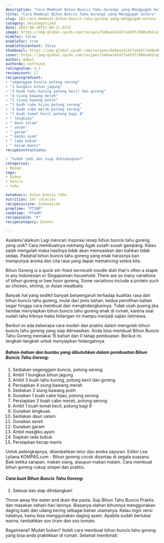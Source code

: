 ```yaml
---
description: "Cara Membuat Bihun Buncis Tahu Goreng{ yang Menggugah Selera"
title: "Cara Membuat Bihun Buncis Tahu Goreng{ yang Menggugah Selera"
slug: 162-cara-membuat-bihun-buncis-tahu-goreng-yang-menggugah-selera
category: Uncategorized
date: 2023-06-18T17:00:11.027Z
image: https://img-global.cpcdn.com/recipes/5e0aa141417a419f/680x482cq70/bihun-buncis-tahu-goreng-foto-resep-utama.jpg
hideToc: false
enableToc: true
enableTocContent: false
thumbnail: https://img-global.cpcdn.com/recipes/5e0aa141417a419f/680x482cq70/bihun-buncis-tahu-goreng-foto-resep-utama.jpg
cover: https://img-global.cpcdn.com/recipes/5e0aa141417a419f/680x482cq70/bihun-buncis-tahu-goreng-foto-resep-utama.jpg
author: Admin
authorAv: notfound
ratingvalue: 4.1
reviewcount: 17
recipeingredient:
- "segenggam buncis potong serong"
- "1 bungkus bihun jagung"
- "3 buah tahu kuning potong kecil dan goreng"
- "4 siung bawang merah"
- "2 siung bawang putih"
- "1 buah cabe hijau potong serong"
- "3 buah cabe merah potong serong"
- "1 buah tomat kecil potong bagi 8"
- " lengkuas"
- " daun salam"
- " sereh"
- " garam"
- " masko ayam"
- " lada bubuk"
- " kecap manis"
recipeinstructions:

- "Sudah jadi dan siap dihidangkan!"
categories:
- Resep
tags:
- bihun
- buncis
- tahu

katakunci: bihun buncis tahu 
nutrition: 247 calories
recipecuisine: Indonesian
preptime: "PT30M"
cooktime: "PT44M"
recipeyield: "4"
recipecategory: Dinner

---
```



Asalamu'alaikum Lagi mencari inspirasi resep bihun buncis tahu goreng yang unik? Cara membuatnya memang Agak susah-susah gampang. Kalau salah mengolah maka hasilnya tidak akan memuaskan dan bahkan tidak sedap. Padahal bihun buncis tahu goreng yang enak harusnya kan mempunyai aroma dan cita rasa yang dapat memancing selera kita.


Bihun Goreng is a quick stir-fried vermicelli noodle dish that&#39;s often a staple in any Indonesian or Singaporean household. There are so many variations of bihun goreng or bee hoon goreng. Some variations include a protein such as chicken, shrimp, or Asian meatballs.

Banyak hal yang sedikit banyak berpengaruh terhadap kualitas rasa dari bihun buncis tahu goreng, mulai dari jenis bahan, kedua pemilihan bahan segar hingga cara membuat dan menghidangkannya. Tidak usah pusing jika hendak menyiapkan bihun buncis tahu goreng enak di rumah, karena asal sudah tahu triknya maka hidangan ini mampu menjadi sajian istimewa.


Berikut ini ada beberapa cara mudah dan praktis dalam mengolah bihun buncis tahu goreng yang siap dikreasikan. Anda bisa membuat Bihun Buncis Tahu Goreng memakai 15 bahan dan 0 tahap pembuatan. Berikut ini langkah-langkah untuk menyiapkan hidangannya.

<!--inarticleads1-->

##### Bahan-bahan dan bumbu yang dibutuhkan dalam pembuatan Bihun Buncis Tahu Goreng:

1. Sediakan segenggam buncis, potong serong
1. Ambil 1 bungkus bihun jagung
1. Ambil 3 buah tahu kuning, potong kecil dan goreng
1. Persiapkan 4 siung bawang merah
1. Sediakan 2 siung bawang putih
1. Gunakan 1 buah cabe hijau, potong serong
1. Persiapkan 3 buah cabe merah, potong serong
1. Ambil 1 buah tomat kecil, potong bagi 8
1. Gunakan  lengkuas
1. Sediakan  daun salam
1. Gunakan  sereh
1. Gunakan  garam
1. Ambil  mas@ko ayam
1. Siapkan  lada bubuk
1. Persiapkan  kecap manis


Untuk pelengkapnya, ditambahkan telur dan aneka sayuran. Editor Lea Lyliana KOMPAS.com - Bihun goreng cocok disantap di segala suasana. Baik ketika sarapan, makan siang, ataupun makan malam. Cara membuat bihun goreng cukup simpel dan praktis. 

<!--inarticleads2-->

##### Cara buat Bihun Buncis Tahu Goreng:


1. Selesai dan siap dihidangkan!

Throw away the water and drain the pasta. Sup Bihun Tahu Buncis Praktis dan masakan sehari-hari lainnya. Biasanya olahan bihunnya menggunakan daging babi dan udang kering sebagai bahan utamanya. Kalau ingin versi halalnya, kamu bisa menggunakan daging ayam. Apabila sudah bertukar warna, tambahkan sos tiram dan sos tomato. 

Bagaimana? Mudah bukan? Itulah cara membuat bihun buncis tahu goreng yang bisa anda praktikkan di rumah. Selamat menikmati
